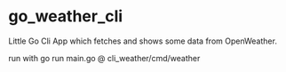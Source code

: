 # go_weather_cli
Little Go Cli App which fetches and shows some data from OpenWeather.


run with go run main.go @ cli_weather/cmd/weather
